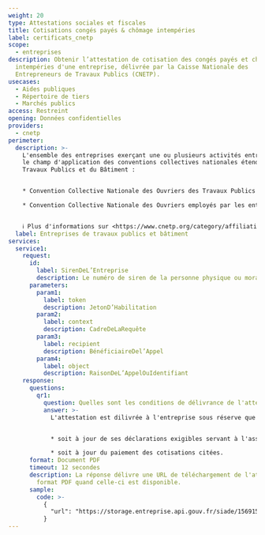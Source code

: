 ```yaml
---
weight: 20
type: Attestations sociales et fiscales
title: Cotisations congés payés & chômage intempéries
label: certificats_cnetp
scope:
  - entreprises
description: Obtenir l’attestation de cotisation des congés payés et chomage
  intempéries d'une entreprise, délivrée par la Caisse Nationale des
  Entrepreneurs de Travaux Publics (CNETP).
usecases:
  - Aides publiques
  - Répertoire de tiers
  - Marchés publics
access: Restreint
opening: Données confidentielles
providers:
  - cnetp
perimeter:
  description: >-
    L'ensemble des entreprises exerçant une ou plusieurs activités entrant dans
    le champ d'application des conventions collectives nationales étendues des
    Travaux Publics et du Bâtiment : 


    * Convention Collective Nationale des Ouvriers des Travaux Publics du 15 décembre 1992 (étendue par arrêté du 27 mai 1993) ; 

    * Convention Collective Nationale des Ouvriers employés par les entreprises de Bâtiment non visés par le décret du 1er mars 1962 (c'est-à-dire occupant plus de 10 salariés), du 8 octobre 1990 (étendue par arrêté du 8 février 1991). 


    ℹ️ Plus d'informations sur <https://www.cnetp.org/category/affiliation/>
  label: Entreprises de travaux publics et bâtiment
services:
  service1:
    request:
      id:
        label: SirenDeL’Entreprise
        description: Le numéro de siren de la personne physique ou morale recherchée
      parameters:
        param1:
          label: token
          description: JetonD’Habilitation
        param2:
          label: context
          description: CadreDeLaRequête
        param3:
          label: recipient
          description: BénéficiaireDel’Appel
        param4:
          label: object
          description: RaisonDeL’AppelOuIdentifiant
    response:
      questions:
        qr1:
          question: Quelles sont les conditions de délivrance de l'attestation ?
          answer: >-
            L'attestation est dilivrée à l'entreprise sous réserve que celle-ci :


            * soit à jour de ses déclarations exigibles servant à l'assiette des cotisations de congés payés et des cotisations de chômage-intempéries ;

            * soit à jour du paiement des cotisations citées.
      format: Document PDF
      timeout: 12 secondes
      description: La réponse délivre une URL de téléchargement de l'attestation au
        format PDF quand celle-ci est disponible.
      sample:
        code: >-
          {
            "url": "https://storage.entreprise.api.gouv.fr/siade/1569156960-dbd0926a14706614c69798309bd687-certificat_cnetp.pdf"
          }
---
```

